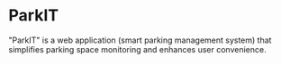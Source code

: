 # ParkIT
"ParkIT" is a web application (smart parking management system) that simplifies parking space monitoring and enhances user convenience.
